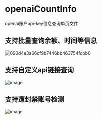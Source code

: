 # openaiCountInfo
openai账户api-key信息查询单页文件
## 支持批量查询余额、时间等信息
![090d4e3a66cf9b7446bb463754fcbb0](https://user-images.githubusercontent.com/75829171/230343716-454af68c-d7c8-4b09-a01a-63a583999da0.png)

## 支持自定义api链接查询
![image](https://user-images.githubusercontent.com/75829171/230344005-0f661b4d-8a1a-42b5-af8f-94b073f50453.png)

## 支持遭封禁账号检测
![image](https://user-images.githubusercontent.com/75829171/230345562-89a1aad5-56ab-4977-9f8c-5ec95bd26c5a.png)
